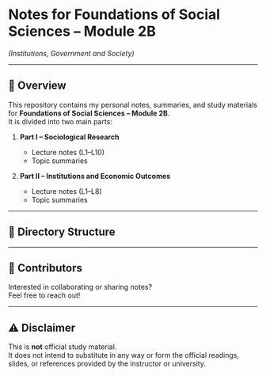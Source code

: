 # Notes for Foundations of Social Sciences – Module 2B  
*(Institutions, Government and Society)*

---

## 📖 Overview

This repository contains my personal notes, summaries, and study materials for **Foundations of Social Sciences – Module 2B**.  
It is divided into two main parts:

1. **Part I – Sociological Research**  
   - Lecture notes (L1–L10)  
   - Topic summaries  

2. **Part II – Institutions and Economic Outcomes**  
   - Lecture notes (L1–L8)  
   - Topic summaries  

---

## 📂 Directory Structure

---

## 👥 Contributors

Interested in collaborating or sharing notes?  
Feel free to reach out!

---

## ⚠️ Disclaimer

This is **not** official study material.  
It does not intend to substitute in any way or form the official readings, slides, or references provided by the instructor or university.

